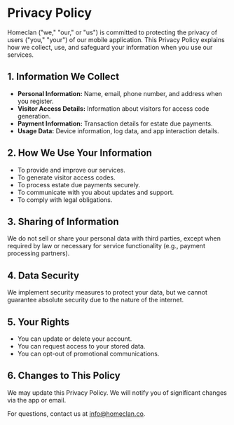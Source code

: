 # Privacy Policy

Homeclan ("we," "our," or "us") is committed to protecting the privacy of users ("you," "your") of our mobile application. This Privacy Policy explains how we collect, use, and safeguard your information when you use our services.

## 1. Information We Collect

- **Personal Information:** Name, email, phone number, and address when you register.
- **Visitor Access Details:** Information about visitors for access code generation.
- **Payment Information:** Transaction details for estate due payments.
- **Usage Data:** Device information, log data, and app interaction details.

## 2. How We Use Your Information

- To provide and improve our services.
- To generate visitor access codes.
- To process estate due payments securely.
- To communicate with you about updates and support.
- To comply with legal obligations.

## 3. Sharing of Information

We do not sell or share your personal data with third parties, except when required by law or necessary for service functionality (e.g., payment processing partners).

## 4. Data Security

We implement security measures to protect your data, but we cannot guarantee absolute security due to the nature of the internet.

## 5. Your Rights

- You can update or delete your account.
- You can request access to your stored data.
- You can opt-out of promotional communications.

## 6. Changes to This Policy

We may update this Privacy Policy. We will notify you of significant changes via the app or email.

For questions, contact us at [info@homeclan.co](mailto:info@homeclan.co).

